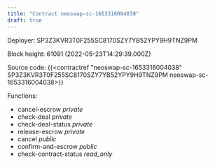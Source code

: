 ```yaml
---
title: "Contract neoswap-sc-1653316004038"
draft: true
---
```

Deployer: SP3Z3KVR3T0F255SC8170SZY7YB52YPY9H9TNZ9PM


 



Block height: 61091 (2022-05-23T14:29:39.000Z)

Source code: {{<contractref "neoswap-sc-1653316004038" SP3Z3KVR3T0F255SC8170SZY7YB52YPY9H9TNZ9PM neoswap-sc-1653316004038>}}

Functions:

* cancel-escrow _private_
* check-deal _private_
* check-deal-status _private_
* release-escrow _private_
* cancel _public_
* confirm-and-escrow _public_
* check-contract-status _read_only_
